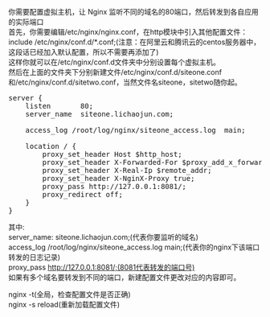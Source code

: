 你需要配置虚拟主机，让 Nginx 监听不同的域名的80端口，然后转发到各自应用的实际端口  
首先，你需要编辑/etc/nginx/nginx.conf，在http模块中引入其他配置文件：  
include /etc/nginx/conf.d/*.conf;(注意：在阿里云和腾讯云的centos服务器中，这段话已经加入默认配置，所以不需要再添加了)  
这样你就可以在/etc/nginx/conf.d文件夹中分别设置每个虚拟主机。  
然后在上面的文件夹下分别新建文件/etc/nginx/conf.d/siteone.conf和/etc/nginx/conf.d/sitetwo.conf，当然文件名siteone，sitetwo随你起。  
<pre>
server {
    listen       80;
    server_name  siteone.lichaojun.com;
 
    access_log /root/log/nginx/siteone_access.log  main;
 
    location / {
        proxy_set_header Host $http_host;
        proxy_set_header X-Forwarded-For $proxy_add_x_forwarded_for;
        proxy_set_header X-Real-Ip $remote_addr;
        proxy_set_header X-NginX-Proxy true;
        proxy_pass http://127.0.0.1:8081/;
        proxy_redirect off;
    }
}
</pre>
其中:  
server_name: siteone.lichaojun.com;(代表你要监听的域名)  
access_log /root/log/nginx/siteone_access.log main;(代表你的nginx下该端口转发的日志记录)  
proxy_pass http://127.0.0.1:8081/;(8081代表转发的端口号)  
如果有多个域名要转发到不同的端口，新建配置文件更改对应的内容即可。  
  
nginx -t(全局，检查配置文件是否正确)  
nginx -s reload(重新加载配置文件)  